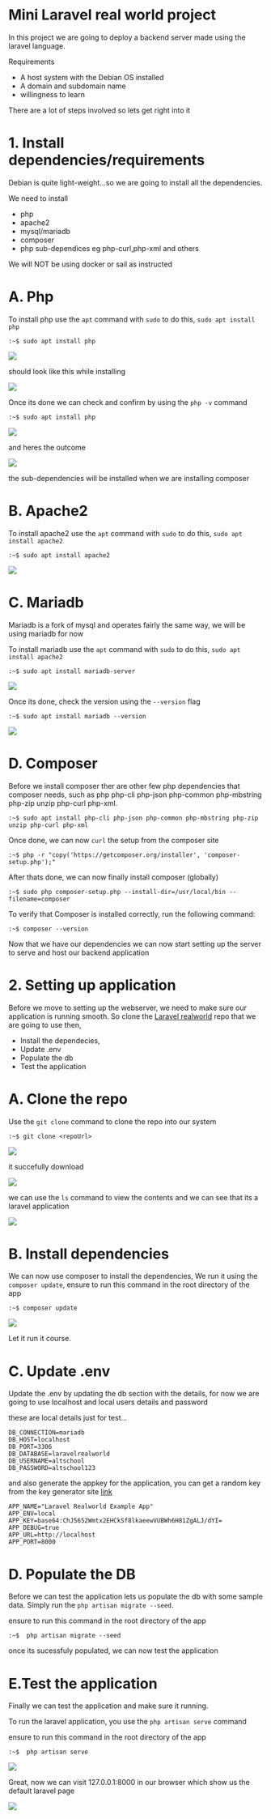 <!-- @format -->

# Mini Laravel real world project

In this project we are going to deploy a backend server made using the laravel language.

Requirements

- A host system with the Debian OS installed
- A domain and subdomain name
- willingness to learn

There are a lot of steps involved so lets get right into it

# 1. Install dependencies/requirements

Debian is quite light-weight...so we are going to install all the dependencies.

We need to install

- php
- apache2
- mysql/mariadb
- composer
- php sub-dependices eg php-curl,php-xml and others

We will NOT be using docker or sail as instructed

# A. Php

To install php use the `apt` command with `sudo` to do this, `sudo apt install php`

```
:~$ sudo apt install php
```

![](/images/php1.JPG)

should look like this while installing

![](/images/php2.JPG)

Once its done we can check and confirm by using the `php -v` command

```
:~$ sudo apt install php
```

![](/images/php3.JPG)

and heres the outcome

![](/images/php4.JPG)

the sub-dependencies will be installed when we are installing composer

# B. Apache2

To install apache2 use the `apt` command with `sudo` to do this, `sudo apt install apache2`

```
:~$ sudo apt install apache2
```

![](/images/apache1.JPG)

# C. Mariadb

Mariadb is a fork of mysql and operates fairly the same way, we will be using mariadb for now

To install mariadb use the `apt` command with `sudo` to do this, `sudo apt install apache2`

```
:~$ sudo apt install mariadb-server
```

![](/images/mariadb.JPG)

Once its done, check the version using the `--version` flag

```
:~$ sudo apt install mariadb --version
```

![](/images/mariadb1.JPG)

# D. Composer

Before we install composer ther are other few php dependencies that composer needs, such as php php-cli php-json php-common php-mbstring php-zip unzip php-curl php-xml.

```
:~$ sudo apt install php-cli php-json php-common php-mbstring php-zip unzip php-curl php-xml
```

Once done, we can now `curl` the setup from the composer site

```
:~$ php -r "copy('https://getcomposer.org/installer', 'composer-setup.php');"
```

After thats done, we can now finally install composer (globally)

```
:~$ sudo php composer-setup.php --install-dir=/usr/local/bin --filename=composer
```

To verify that Composer is installed correctly, run the following command:

```
:~$ composer --version
```

Now that we have our dependencies we can now start setting up the server to serve and host our backend application

# 2. Setting up application

Before we move to setting up the webserver, we need to make sure our application is running smooth. So clone the [Laravel realworld](https://github.com/f1amy/laravel-realworld-example-app) repo that we are going to use then,

- Install the dependecies,
- Update .env
- Populate the db
- Test the application

# A. Clone the repo

Use the `git clone` command to clone the repo into our system

```
:~$ git clone <repoUrl>
```

![](/images/git9.JPG)

it succefully download

![](/images/git8.JPG)

we can use the `ls` command to view the contents and we can see that its a laravel application

![](/images/composers.JPG)

# B. Install dependencies

We can now use composer to install the dependencies, We run it using the `composer update`, ensure to run this command in the root directory of the app

```
:~$ composer update
```

![](/images/composers2.JPG)

Let it run it course.

# C. Update .env

Update the .env by updating the db section with the details, for now we are going to use localhost and local users details and password

these are local details just for test...

```
DB_CONNECTION=mariadb
DB_HOST=localhost
DB_PORT=3306
DB_DATABASE=laravelrealworld
DB_USERNAME=altschool
DB_PASSWORD=altschool123
```

and also generate the appkey for the application, you can get a random key from the key generator site [link](https://generate-random.org/laravel-key-generator)

```
APP_NAME="Laravel Realworld Example App"
APP_ENV=local
APP_KEY=base64:ChJ5652Wmtx2EHCkSf8lkaeewVUBWh6H81ZgALJ/dYI=
APP_DEBUG=true
APP_URL=http://localhost
APP_PORT=8000
```

# D. Populate the DB

Before we can test the application lets us populate the db with some sample data. Simply run the `php artisan migrate --seed`.

ensure to run this command in the root directory of the app

```
:~$  php artisan migrate --seed
```

once its sucessfuly populated, we can now test the application

# E.Test the application

Finally we can test the application and make sure it running.

To run the laravel application, you use the `php artisan serve` command

ensure to run this command in the root directory of the app

```
:~$  php artisan serve
```

![](/images/composer3.JPG)

Great, now we can visit 127.0.0.1:8000 in our browser which show us the default laravel page

![](/images/composer4.png)
